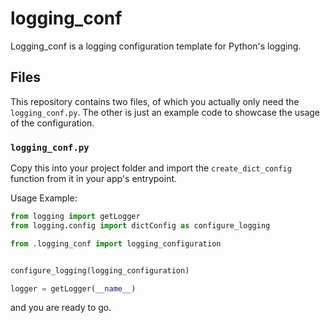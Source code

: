 # logging_conf
Logging_conf is a logging configuration template for Python's logging.

## Files
This repository contains two files, of which you actually only need the `logging_conf.py`.
The other is just an example code to showcase the usage of the configuration.

### `logging_conf.py`
Copy this into your project folder and import the `create_dict_config` function from it in your app's entrypoint.

Usage Example:
```py
from logging import getLogger
from logging.config import dictConfig as configure_logging

from .logging_conf import logging_configuration


configure_logging(logging_configuration)

logger = getLogger(__name__)
```

and you are ready to go.

